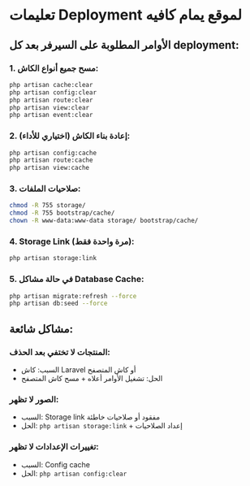 # تعليمات Deployment لموقع يمام كافيه

## الأوامر المطلوبة على السيرفر بعد كل deployment:

### 1. مسح جميع أنواع الكاش:
```bash
php artisan cache:clear
php artisan config:clear  
php artisan route:clear
php artisan view:clear
php artisan event:clear
```

### 2. إعادة بناء الكاش (اختياري للأداء):
```bash
php artisan config:cache
php artisan route:cache
php artisan view:cache
```

### 3. صلاحيات الملفات:
```bash
chmod -R 755 storage/
chmod -R 755 bootstrap/cache/
chown -R www-data:www-data storage/ bootstrap/cache/
```

### 4. Storage Link (مرة واحدة فقط):
```bash
php artisan storage:link
```

### 5. في حالة مشاكل Database Cache:
```bash
php artisan migrate:refresh --force
php artisan db:seed --force
```

## مشاكل شائعة:

### المنتجات لا تختفي بعد الحذف:
- السبب: كاش Laravel أو كاش المتصفح
- الحل: تشغيل الأوامر أعلاه + مسح كاش المتصفح

### الصور لا تظهر:
- السبب: Storage link مفقود أو صلاحيات خاطئة
- الحل: `php artisan storage:link` + إعداد الصلاحيات

### تغييرات الإعدادات لا تظهر:
- السبب: Config cache
- الحل: `php artisan config:clear`

